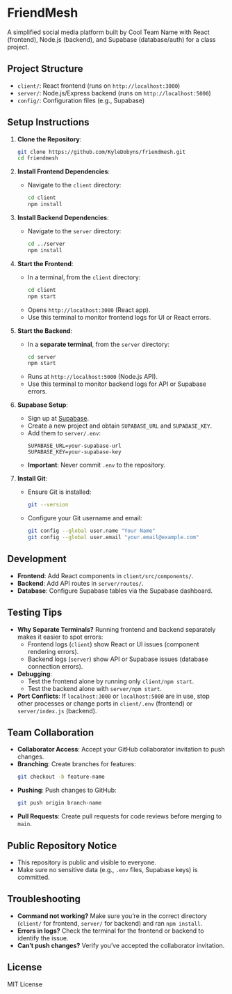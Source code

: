 # FriendMesh

A simplified social media platform built by Cool Team Name with React (frontend), Node.js (backend), and Supabase (database/auth) for a class project.

## Project Structure
- `client/`: React frontend (runs on `http://localhost:3000`)
- `server/`: Node.js/Express backend (runs on `http://localhost:5000`)
- `config/`: Configuration files (e.g., Supabase)

## Setup Instructions
1. **Clone the Repository**:
   ```bash
   git clone https://github.com/KyleDobyns/friendmesh.git
   cd friendmesh
   ```

2. **Install Frontend Dependencies**:
   - Navigate to the `client` directory:
     ```bash
     cd client
     npm install
     ```

3. **Install Backend Dependencies**:
   - Navigate to the `server` directory:
     ```bash
     cd ../server
     npm install
     ```

4. **Start the Frontend**:
   - In a terminal, from the `client` directory:
     ```bash
     cd client
     npm start
     ```
   - Opens `http://localhost:3000` (React app).
   - Use this terminal to monitor frontend logs for UI or React errors.

5. **Start the Backend**:
   - In a **separate terminal**, from the `server` directory:
     ```bash
     cd server
     npm start
     ```
   - Runs at `http://localhost:5000` (Node.js API).
   - Use this terminal to monitor backend logs for API or Supabase errors.

6. **Supabase Setup**:
   - Sign up at [Supabase](https://supabase.com).
   - Create a new project and obtain `SUPABASE_URL` and `SUPABASE_KEY`.
   - Add them to `server/.env`:
     ```
     SUPABASE_URL=your-supabase-url
     SUPABASE_KEY=your-supabase-key
     ```
   - **Important**: Never commit `.env` to the repository.

7. **Install Git**:
   - Ensure Git is installed:
     ```bash
     git --version
     ```
   - Configure your Git username and email:
     ```bash
     git config --global user.name "Your Name"
     git config --global user.email "your.email@example.com"
     ```

## Development
- **Frontend**: Add React components in `client/src/components/`.
- **Backend**: Add API routes in `server/routes/`.
- **Database**: Configure Supabase tables via the Supabase dashboard.

## Testing Tips
- **Why Separate Terminals?** Running frontend and backend separately makes it easier to spot errors:
  - Frontend logs (`client`) show React or UI issues (component rendering errors).
  - Backend logs (`server`) show API or Supabase issues (database connection errors).
- **Debugging**:
  - Test the frontend alone by running only `client/npm start`.
  - Test the backend alone with `server/npm start`.
- **Port Conflicts**: If `localhost:3000` or `localhost:5000` are in use, stop other processes or change ports in `client/.env` (frontend) or `server/index.js` (backend).

## Team Collaboration
- **Collaborator Access**: Accept your GitHub collaborator invitation to push changes.
- **Branching**: Create branches for features:
  ```bash
  git checkout -b feature-name
  ```
- **Pushing**: Push changes to GitHub:
  ```bash
  git push origin branch-name
  ```
- **Pull Requests**: Create pull requests for code reviews before merging to `main`.


## Public Repository Notice
- This repository is public and visible to everyone.
- Make sure no sensitive data (e.g., `.env` files, Supabase keys) is committed.

## Troubleshooting
- **Command not working?** Make sure you’re in the correct directory (`client/` for frontend, `server/` for backend) and ran `npm install`.
- **Errors in logs?** Check the terminal for the frontend or backend to identify the issue.
- **Can’t push changes?** Verify you’ve accepted the collaborator invitation.

## License
MIT License